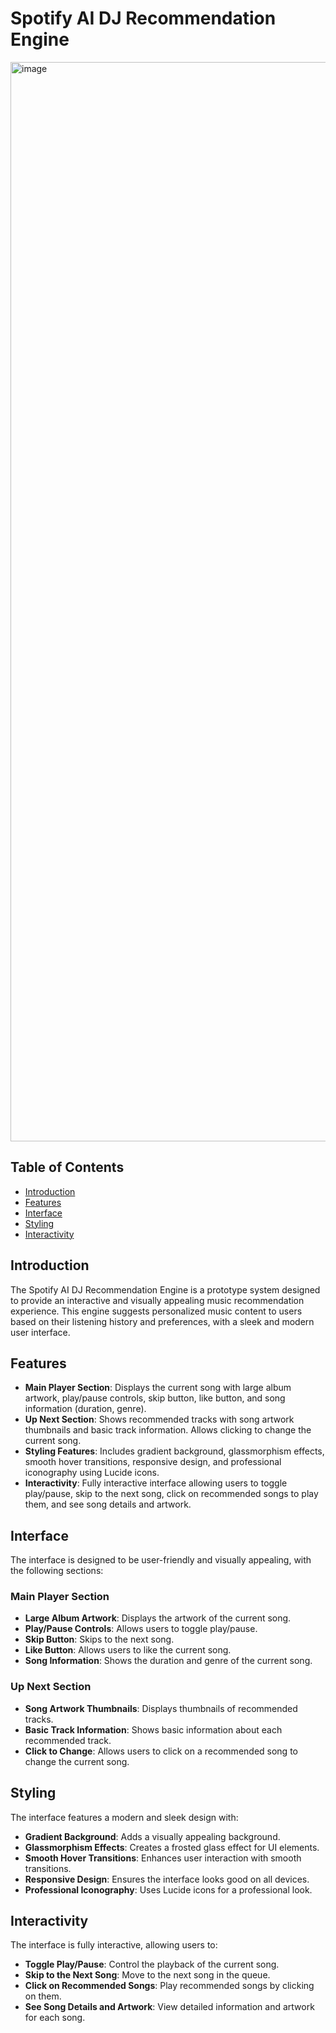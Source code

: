 # Spotify AI DJ Recommendation Engine

<img width="1727" alt="image" src="https://github.com/user-attachments/assets/356b7e5c-b7b0-4800-8f51-22622d31193a" />


## Table of Contents
- [Introduction](#introduction)
- [Features](#features)
- [Interface](#interface)
- [Styling](#styling)
- [Interactivity](#interactivity)

## Introduction
The Spotify AI DJ Recommendation Engine is a prototype system designed to provide an interactive and visually appealing music recommendation experience. This engine suggests personalized music content to users based on their listening history and preferences, with a sleek and modern user interface.

## Features
- **Main Player Section**: Displays the current song with large album artwork, play/pause controls, skip button, like button, and song information (duration, genre).
- **Up Next Section**: Shows recommended tracks with song artwork thumbnails and basic track information. Allows clicking to change the current song.
- **Styling Features**: Includes gradient background, glassmorphism effects, smooth hover transitions, responsive design, and professional iconography using Lucide icons.
- **Interactivity**: Fully interactive interface allowing users to toggle play/pause, skip to the next song, click on recommended songs to play them, and see song details and artwork.

## Interface
The interface is designed to be user-friendly and visually appealing, with the following sections:

### Main Player Section
- **Large Album Artwork**: Displays the artwork of the current song.
- **Play/Pause Controls**: Allows users to toggle play/pause.
- **Skip Button**: Skips to the next song.
- **Like Button**: Allows users to like the current song.
- **Song Information**: Shows the duration and genre of the current song.

### Up Next Section
- **Song Artwork Thumbnails**: Displays thumbnails of recommended tracks.
- **Basic Track Information**: Shows basic information about each recommended track.
- **Click to Change**: Allows users to click on a recommended song to change the current song.

## Styling
The interface features a modern and sleek design with:
- **Gradient Background**: Adds a visually appealing background.
- **Glassmorphism Effects**: Creates a frosted glass effect for UI elements.
- **Smooth Hover Transitions**: Enhances user interaction with smooth transitions.
- **Responsive Design**: Ensures the interface looks good on all devices.
- **Professional Iconography**: Uses Lucide icons for a professional look.

## Interactivity
The interface is fully interactive, allowing users to:
- **Toggle Play/Pause**: Control the playback of the current song.
- **Skip to the Next Song**: Move to the next song in the queue.
- **Click on Recommended Songs**: Play recommended songs by clicking on them.
- **See Song Details and Artwork**: View detailed information and artwork for each song.

